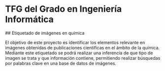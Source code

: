 # TFG del Grado en Ingeniería Informática
## Etiquetado de imágenes en química

El objetivo de este proyecto es identificar los elementos relevante en imágenes obtenidas de publicaciones científicas en el ámbito de la química. 
Mediante este etiquetado se podrá realizar una inferencia de que tipo de imagen se trata y que información contiene, 
permitiendo realizar búsquedas por palabras clave en una base de datos de imágenes.
